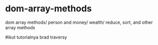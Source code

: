 # dom-array-methods
dom array methods/ person and money/ wealth/ reduce, sort, and other array methods

#ikut tutorialnya brad traversy
